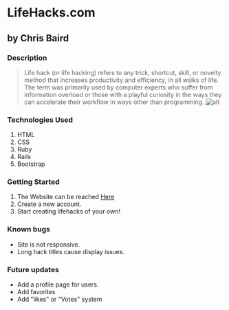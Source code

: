 
# LifeHacks.com
## by Chris Baird

### Description
> Life hack (or life hacking) refers to any trick, shortcut, skill, or novelty method that increases productivity and efficiency, in all walks of life. The term was primarily used by computer experts who suffer from information overload or those with a playful curiosity in the ways they can accelerate their workflow in ways other than programming.
![alt](http://i.imgur.com/XiieiPR.png)

### Technologies Used
1. HTML
2. CSS
3. Ruby
4. Rails
5. Bootstrap

### Getting Started
1. The Website can be reached  [Here](https://hacks-for-life.herokuapp.com/hacks)
2. Create a new account.
3. Start creating lifehacks of your own!

### Known bugs
* Site is not responsive.
* Long hack titles cause display issues.

### Future updates
* Add a profile page for users.
* Add favorites
* Add "likes" or "Votes" system